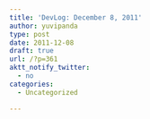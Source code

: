 ```yaml
---
title: 'DevLog: December 8, 2011'
author: yuvipanda
type: post
date: 2011-12-08
draft: true
url: /?p=361
aktt_notify_twitter:
  - no
categories:
  - Uncategorized

---
```

